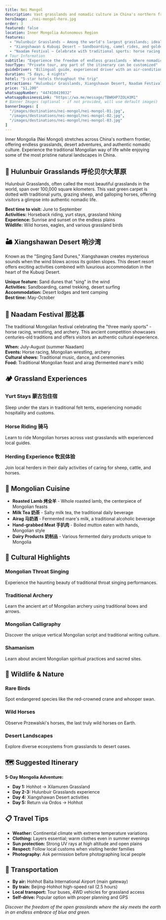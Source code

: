 ```yaml
---
title: Nei Mongol
description: Vast grasslands and nomadic culture in China's northern frontier
heroImage: ./nei-mongol-hero.jpg
order: 3
featured: false
location: Inner Mongolia Autonomous Region
features:
  - "Hulunbuir Grasslands – Among the world's largest grasslands; ideal for horse riding and yurts."
  - "Xiangshawan & Kubuqi Desert – Sandboarding, camel rides, and golden dunes."
  - "Naadam Festival – Celebrate with traditional sports: horse racing, wrestling, and archery."
# Tour Information
subtitle: "Experience the freedom of endless grasslands - Where nomadic traditions meet modern luxury in the heart of Mongolia"
tourType: "Private tour, any part of the itinerary can be customized"
guideDriver: "Bilingual guide, experienced driver with an air-conditioned vehicle"
duration: "5 days, 4 nights"
hotel: "5-star hotels throughout the trip"
attractions: "Hulunbuir Grasslands, Xiangshawan Desert, Naadam Festival, Yurt Stays, Horse Riding, Mongolian Cuisine"
price: "$1,200"
whatsappNumber: "447410419832"
whatsappBusinessLink: "https://wa.me/message/TBWKHP7ZOLH3M1"
# Banner Images (optional - if not provided, will use default images)
bannerImages: [
  "/images/destinations/nei-mongol/nei-mongol-01.jpg",
  "/images/destinations/nei-mongol/nei-mongol-02.jpg", 
  "/images/destinations/nei-mongol/nei-mongol-03.jpg"
]
---
```


Inner Mongolia (Nei Mongol) stretches across China's northern frontier, offering endless grasslands, desert adventures, and authentic nomadic culture. Experience the traditional Mongolian way of life while enjoying some of the most pristine natural landscapes in China.

## 🌾 Hulunbuir Grasslands 呼伦贝尔大草原

Hulunbuir Grasslands, often called the most beautiful grasslands in the world, span over 100,000 square kilometers. This vast green carpet is dotted with traditional yurts, grazing sheep, and galloping horses, offering visitors a glimpse into authentic nomadic life.

**Best time to visit:** June to September  
**Activities:** Horseback riding, yurt stays, grassland hiking  
**Experience:** Sunrise and sunset on the endless plains  
**Wildlife:** Wild horses, eagles, and various grassland birds

## 🏜️ Xiangshawan Desert 响沙湾

Known as the "Singing Sand Dunes," Xiangshawan creates mysterious sounds when the wind blows across its golden slopes. This desert resort offers exciting activities combined with luxurious accommodation in the heart of the Kubuqi Desert.

**Unique feature:** Sand dunes that "sing" in the wind  
**Activities:** Sandboarding, camel trekking, desert surfing  
**Accommodation:** Desert lodges and tent camping  
**Best time:** May-October

## 🏇 Naadam Festival 那达慕

The traditional Mongolian festival celebrating the "three manly sports" - horse racing, wrestling, and archery. This ancient competition showcases centuries-old traditions and offers visitors an authentic cultural experience.

**When:** July-August (summer Naadam)  
**Events:** Horse racing, Mongolian wrestling, archery  
**Cultural shows:** Traditional music, dance, and ceremonies  
**Food:** Traditional Mongolian feast and airag (fermented mare's milk)

## 🏕️ Grassland Experiences

### Yurt Stays 蒙古包住宿
Sleep under the stars in traditional felt tents, experiencing nomadic hospitality and customs.

### Horse Riding 骑马
Learn to ride Mongolian horses across vast grasslands with experienced local guides.

### Herding Experience 牧民体验
Join local herders in their daily activities of caring for sheep, cattle, and horses.

## 🥩 Mongolian Cuisine

- **Roasted Lamb 烤全羊** - Whole roasted lamb, the centerpiece of Mongolian feasts
- **Milk Tea 奶茶** - Salty milk tea, the traditional daily beverage
- **Airag 马奶酒** - Fermented mare's milk, a traditional alcoholic beverage
- **Hand-grabbed Meat 手扒肉** - Boiled mutton eaten with hands, Mongolian style
- **Dairy Products 奶制品** - Various fermented dairy products unique to Mongolia

## 🌟 Cultural Highlights

### Mongolian Throat Singing
Experience the haunting beauty of traditional throat singing performances.

### Traditional Archery
Learn the ancient art of Mongolian archery using traditional bows and arrows.

### Mongolian Calligraphy
Discover the unique vertical Mongolian script and traditional writing culture.

### Shamanism
Learn about ancient Mongolian spiritual practices and sacred sites.

## 🦅 Wildlife & Nature

### Rare Birds
Spot endangered species like the red-crowned crane and whooper swan.

### Wild Horses
Observe Przewalski's horses, the last truly wild horses on Earth.

### Desert Landscapes
Explore diverse ecosystems from grasslands to desert oases.

## 🗺️ Suggested Itinerary

**5-Day Mongolia Adventure:**
- **Day 1:** Hohhot → Xilamuren Grassland
- **Day 2-3:** Hulunbuir Grasslands experience
- **Day 4:** Xiangshawan Desert activities
- **Day 5:** Return via Ordos → Hohhot

## 📋 Travel Tips

- **Weather:** Continental climate with extreme temperature variations
- **Clothing:** Layers essential; warm clothes even in summer evenings
- **Sun protection:** Strong UV rays at high altitude and open plains
- **Respect:** Follow local customs when visiting herder families
- **Photography:** Ask permission before photographing local people

## 🚗 Transportation

- **By air:** Hohhot Baita International Airport (main gateway)
- **By train:** Beijing-Hohhot high-speed rail (2.5 hours)
- **Local transport:** Tour buses, 4WD vehicles for grassland access
- **Self-drive:** Popular option with proper planning and GPS

*Discover the freedom of the open grasslands where the sky meets the earth in an endless embrace of blue and green.* 
